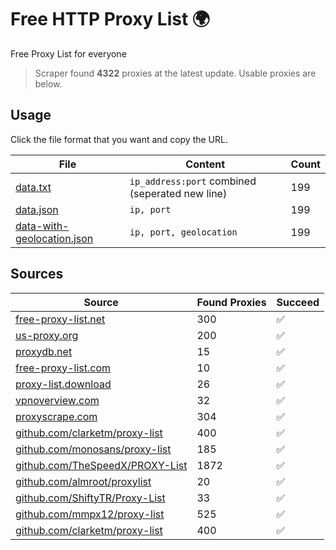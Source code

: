 
# Free HTTP Proxy List 🌍

Free Proxy List for everyone

> Scraper found **4322** proxies at the latest update. Usable proxies are below.

## Usage

Click the file format that you want and copy the URL.


|File|Content|Count|
|----|-------|-----|
|[data.txt](https://raw.githubusercontent.com/yemixzy/proxy-list/main/proxy-list/data.txt)|`ip_address:port` combined (seperated new line)|199|
|[data.json](https://raw.githubusercontent.com/yemixzy/proxy-list/main/proxy-list/data.json)|`ip, port`|199|
|[data-with-geolocation.json](https://raw.githubusercontent.com/yemixzy/proxy-list/main/proxy-list/data-with-geolocation.json)|`ip, port, geolocation`|199|

## Sources

|Source|Found Proxies|Succeed|
|------|-------------|-------|
|[free-proxy-list.net](https://free-proxy-list.net)|300|✅|
|[us-proxy.org](https://www.us-proxy.org)|200|✅|
|[proxydb.net](http://proxydb.net)|15|✅|
|[free-proxy-list.com](https://free-proxy-list.com/?page=&port=&type%5B%5D=http&type%5B%5D=https&up_time=0&search=Search)|10|✅|
|[proxy-list.download](https://www.proxy-list.download/HTTP)|26|✅|
|[vpnoverview.com](https://vpnoverview.com/privacy/anonymous-browsing/free-proxy-servers)|32|✅|
|[proxyscrape.com](https://api.proxyscrape.com/v2/?request=displayproxies&protocol=http&timeout=10000&country=all&ssl=all&anonymity=all)|304|✅|
|[github.com/clarketm/proxy-list](https://raw.githubusercontent.com/clarketm/proxy-list/master/proxy-list-raw.txt)|400|✅|
|[github.com/monosans/proxy-list](https://raw.githubusercontent.com/monosans/proxy-list/main/proxies/http.txt)|185|✅|
|[github.com/TheSpeedX/PROXY-List](https://raw.githubusercontent.com/TheSpeedX/PROXY-List/master/http.txt)|1872|✅|
|[github.com/almroot/proxylist](https://raw.githubusercontent.com/almroot/proxylist/master/list.txt)|20|✅|
|[github.com/ShiftyTR/Proxy-List](https://raw.githubusercontent.com/ShiftyTR/Proxy-List/master/http.txt)|33|✅|
|[github.com/mmpx12/proxy-list](https://raw.githubusercontent.com/mmpx12/proxy-list/master/http.txt)|525|✅|
|[github.com/clarketm/proxy-list](https://raw.githubusercontent.com/clarketm/proxy-list/master/proxy-list-raw.txt)|400|✅|


